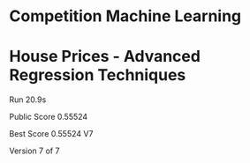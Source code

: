 # Competition Machine Learning
# House Prices - Advanced Regression Techniques

Run
20.9s

Public Score
0.55524

Best Score
0.55524 V7


Version 7 of 7
